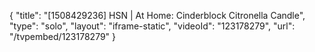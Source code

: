 {
    "title": "[1508429236] HSN | At Home: Cinderblock Citronella Candle",
    "type": "solo",
    "layout": "iframe-static",
    "videoId": "123178279",
    "url": "\/tvpembed\/123178279"
}